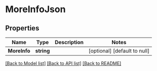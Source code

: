 # MoreInfoJson

## Properties
Name | Type | Description | Notes
------------ | ------------- | ------------- | -------------
**MoreInfo** | **string** |  | [optional] [default to null]

[[Back to Model list]](../README.md#documentation-for-models) [[Back to API list]](../README.md#documentation-for-api-endpoints) [[Back to README]](../README.md)


